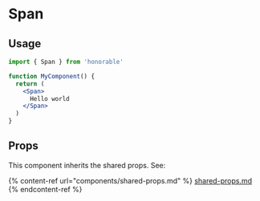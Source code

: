 # Span

## Usage

```jsx
import { Span } from 'honorable'

function MyComponent() {
  return (
    <Span>
      Hello world
    </Span>
  )
}
```

## Props

This component inherits the shared props. See:

{% content-ref url="components/shared-props.md" %}
[shared-props.md](components/shared-props.md)
{% endcontent-ref %}


